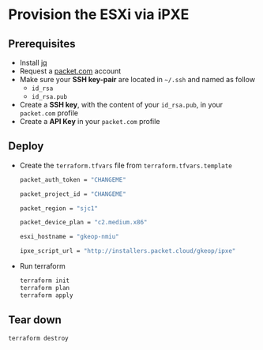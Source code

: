 # Provision the ESXi via iPXE

## Prerequisites

* Install [jq](https://stedolan.github.io/jq/download/)
* Request a [packet.com](https://www.packet.com) account
* Make sure your **SSH key-pair** are located in `~/.ssh` and named as follow
  * `id_rsa`
  * `id_rsa.pub`
* Create a **SSH key**, with the content of your `id_rsa.pub`, in your `packet.com` profile
* Create a **API Key** in your `packet.com` profile

## Deploy

* Create the `terraform.tfvars` file from `terraform.tfvars.template`

  ```sh
  packet_auth_token = "CHANGEME"

  packet_project_id = "CHANGEME"

  packet_region = "sjc1"

  packet_device_plan = "c2.medium.x86"

  esxi_hostname = "gkeop-nmiu"

  ipxe_script_url = "http://installers.packet.cloud/gkeop/ipxe"
  ```

* Run terraform

  ```sh
  terraform init
  terraform plan
  terraform apply
  ```

## Tear down

```sh
terraform destroy
```
